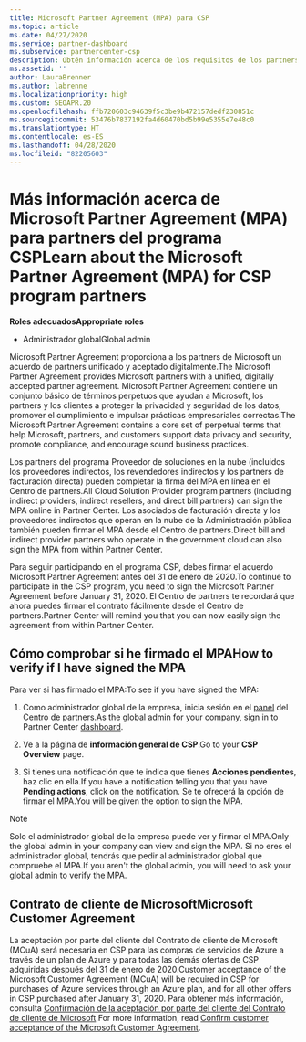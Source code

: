 ```yaml
---
title: Microsoft Partner Agreement (MPA) para CSP
ms.topic: article
ms.date: 04/27/2020
ms.service: partner-dashboard
ms.subservice: partnercenter-csp
description: Obtén información acerca de los requisitos de los partners de CSP de Microsoft para firmar y verificar este acuerdo Microsoft Partner Agreement (MPA) unificado y aceptado digitalmente.
ms.assetid: ''
author: LauraBrenner
ms.author: labrenne
ms.localizationpriority: high
ms.custom: SEOAPR.20
ms.openlocfilehash: ffb720603c94639f5c3be9b472157dedf230851c
ms.sourcegitcommit: 53476b7837192fa4d60470bd5b99e5355e7e48c0
ms.translationtype: HT
ms.contentlocale: es-ES
ms.lasthandoff: 04/28/2020
ms.locfileid: "82205603"
---
```

# <a name="learn-about-the-microsoft-partner-agreement-mpa-for-csp-program-partners"></a><span data-ttu-id="67934-103">Más información acerca de Microsoft Partner Agreement (MPA) para partners del programa CSP</span><span class="sxs-lookup"><span data-stu-id="67934-103">Learn about the Microsoft Partner Agreement (MPA) for CSP program partners</span></span>

<span data-ttu-id="67934-104">**Roles adecuados**</span><span class="sxs-lookup"><span data-stu-id="67934-104">**Appropriate roles**</span></span>

- <span data-ttu-id="67934-105">Administrador global</span><span class="sxs-lookup"><span data-stu-id="67934-105">Global admin</span></span>

<span data-ttu-id="67934-106">Microsoft Partner Agreement proporciona a los partners de Microsoft un acuerdo de partners unificado y aceptado digitalmente.</span><span class="sxs-lookup"><span data-stu-id="67934-106">The Microsoft Partner Agreement provides Microsoft partners with a unified, digitally accepted partner agreement.</span></span> <span data-ttu-id="67934-107">Microsoft Partner Agreement contiene un conjunto básico de términos perpetuos que ayudan a Microsoft, los partners y los clientes a proteger la privacidad y seguridad de los datos, promover el cumplimiento e impulsar prácticas empresariales correctas.</span><span class="sxs-lookup"><span data-stu-id="67934-107">The Microsoft Partner Agreement contains a core set of perpetual terms that help Microsoft, partners, and customers support data privacy and security, promote compliance, and encourage sound business practices.</span></span>

<span data-ttu-id="67934-108">Los partners del programa Proveedor de soluciones en la nube (incluidos los proveedores indirectos, los revendedores indirectos y los partners de facturación directa) pueden completar la firma del MPA en línea en el Centro de partners.</span><span class="sxs-lookup"><span data-stu-id="67934-108">All Cloud Solution Provider program partners (including indirect providers, indirect resellers, and direct bill partners) can sign the MPA online in Partner Center.</span></span> <span data-ttu-id="67934-109">Los asociados de facturación directa y los proveedores indirectos que operan en la nube de la Administración pública también pueden firmar el MPA desde el Centro de partners.</span><span class="sxs-lookup"><span data-stu-id="67934-109">Direct bill and indirect provider partners who operate in the government cloud can also sign the MPA from within Partner Center.</span></span>

<span data-ttu-id="67934-110">Para seguir participando en el programa CSP, debes firmar el acuerdo Microsoft Partner Agreement antes del 31 de enero de 2020.</span><span class="sxs-lookup"><span data-stu-id="67934-110">To continue to participate in the CSP program, you need to sign the Microsoft Partner Agreement before January 31, 2020.</span></span> <span data-ttu-id="67934-111">El Centro de partners te recordará que ahora puedes firmar el contrato fácilmente desde el Centro de partners.</span><span class="sxs-lookup"><span data-stu-id="67934-111">Partner Center will remind you that you can now easily sign the agreement from within Partner Center.</span></span>

## <a name="how-to-verify-if-i-have-signed-the-mpa"></a><span data-ttu-id="67934-112">Cómo comprobar si he firmado el MPA</span><span class="sxs-lookup"><span data-stu-id="67934-112">How to verify if I have signed the MPA</span></span>

<span data-ttu-id="67934-113">Para ver si has firmado el MPA:</span><span class="sxs-lookup"><span data-stu-id="67934-113">To see if you have signed the MPA:</span></span>

1. <span data-ttu-id="67934-114">Como administrador global de la empresa, inicia sesión en el [panel](https://partner.microsoft.com/dashboard/home) del Centro de partners.</span><span class="sxs-lookup"><span data-stu-id="67934-114">As the global admin for your company, sign in to Partner Center [dashboard](https://partner.microsoft.com/dashboard/home).</span></span>

2. <span data-ttu-id="67934-115">Ve a la página de **información general de CSP**.</span><span class="sxs-lookup"><span data-stu-id="67934-115">Go to your **CSP Overview** page.</span></span>

3. <span data-ttu-id="67934-116">Si tienes una notificación que te indica que tienes **Acciones pendientes**, haz clic en ella.</span><span class="sxs-lookup"><span data-stu-id="67934-116">If you have a notification telling you that you have **Pending actions**, click on the notification.</span></span> <span data-ttu-id="67934-117">Se te ofrecerá la opción de firmar el MPA.</span><span class="sxs-lookup"><span data-stu-id="67934-117">You will be given the option to sign the MPA.</span></span>

>[!NOTE]
><span data-ttu-id="67934-118">Solo el administrador global de la empresa puede ver y firmar el MPA.</span><span class="sxs-lookup"><span data-stu-id="67934-118">Only the global admin in your company can view and sign the MPA.</span></span> <span data-ttu-id="67934-119">Si no eres el administrador global, tendrás que pedir al administrador global que compruebe el MPA.</span><span class="sxs-lookup"><span data-stu-id="67934-119">If you aren't the global admin, you will need to ask your global admin to verify the MPA.</span></span>

## <a name="microsoft-customer-agreement"></a><span data-ttu-id="67934-120">Contrato de cliente de Microsoft</span><span class="sxs-lookup"><span data-stu-id="67934-120">Microsoft Customer Agreement</span></span>

<span data-ttu-id="67934-121">La aceptación por parte del cliente del Contrato de cliente de Microsoft (MCuA) será necesaria en CSP para las compras de servicios de Azure a través de un plan de Azure y para todas las demás ofertas de CSP adquiridas después del 31 de enero de 2020.</span><span class="sxs-lookup"><span data-stu-id="67934-121">Customer acceptance of the Microsoft Customer Agreement (MCuA) will be required in CSP for purchases of Azure services through an Azure plan, and for all other offers in CSP purchased after January 31, 2020.</span></span> <span data-ttu-id="67934-122">Para obtener más información, consulta [Confirmación de la aceptación por parte del cliente del Contrato de cliente de Microsoft](confirm-customer-agreement.md).</span><span class="sxs-lookup"><span data-stu-id="67934-122">For more information, read [Confirm customer acceptance of the Microsoft Customer Agreement](confirm-customer-agreement.md).</span></span>